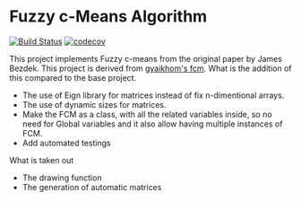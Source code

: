 Fuzzy c-Means Algorithm
===
[![Build Status](https://semaphoreci.com/api/v1/ahmad88me/fcm/branches/master/badge.svg)](https://semaphoreci.com/ahmad88me/fcm)
[![codecov](https://codecov.io/gh/ahmad88me/fcm/branch/master/graph/badge.svg)](https://codecov.io/gh/ahmad88me/fcm)

This project implements Fuzzy c-means from the original paper by James Bezdek. This project is derived from [gyaikhom's fcm](https://github.com/gyaikhom/fcm).
What is the addition of this compared to the base project.
* The use of Eign library for matrices instead of fix n-dimentional arrays.
* The use of dynamic sizes for matrices.
* Make the FCM as a class, with all the related variables inside, so no need for Global variables and it also allow having multiple instances of FCM.
* Add automated testings

What is taken out
* The drawing function
* The generation of automatic matrices

 


